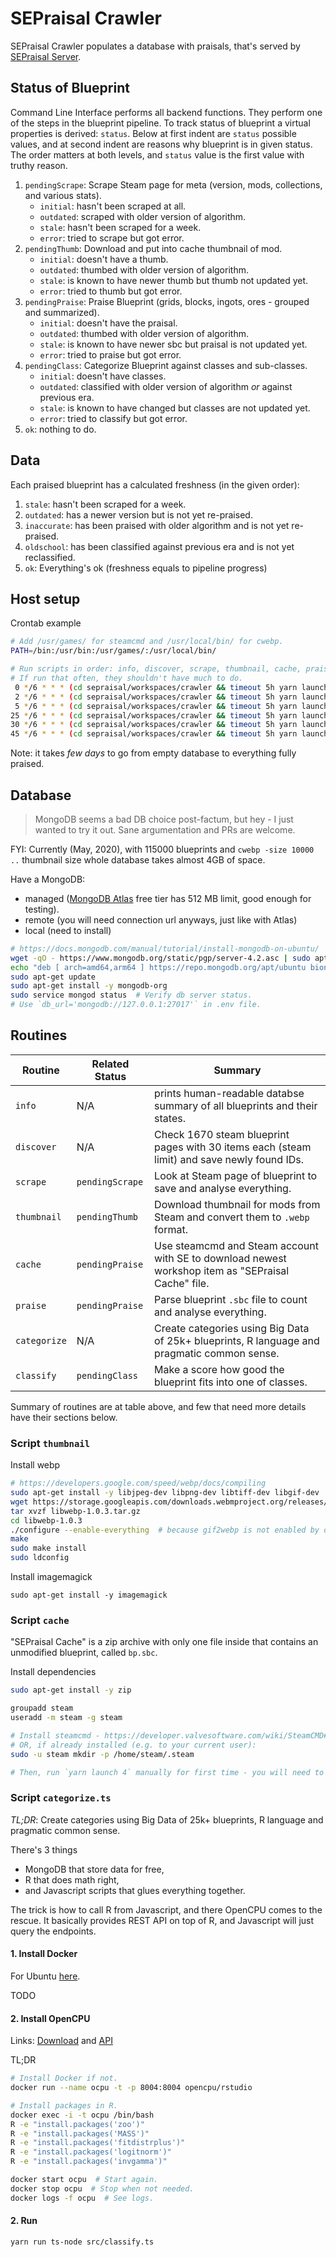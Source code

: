 SEPraisal Crawler
================================================================================

SEPraisal Crawler populates a database with praisals, that's served by [SEPraisal Server](../server/README.md).


## Status of Blueprint

Command Line Interface performs all backend functions. They perform one of the steps in the blueprint pipeline. To track status of blueprint a virtual properties is derived: `status`. Below at first indent are `status` possible values, and at second indent are reasons why blueprint is in given status. The order matters at both levels, and `status` value is the first value with truthy reason.

1. `pendingScrape`: Scrape Steam page for meta (version, mods, collections, and various stats).
   - `initial`: hasn't been scraped at all.
   - `outdated`: scraped with older version of algorithm.
   - `stale`: hasn't been scraped for a week.
   - `error`: tried to scrape but got error.
2. `pendingThumb`: Download and put into cache thumbnail of mod.
   - `initial`: doesn't have a thumb.
   - `outdated`: thumbed with older version of algorithm.
   - `stale`: is known to have newer thumb but thumb not updated yet.
   - `error`: tried to thumb but got error.
3. `pendingPraise`: Praise Blueprint (grids, blocks, ingots, ores - grouped and summarized).
   - `initial`: doesn't have the praisal.
   - `outdated`: thumbed with older version of algorithm.
   - `stale`: is known to have newer sbc but praisal is not updated yet.
   - `error`: tried to praise but got error.
4. `pendingClass`: Categorize Blueprint against classes and sub-classes.
   - `initial`: doesn't have classes.
   - `outdated`: classified with older version of algorithm *or* against previous era.
   - `stale`: is known to have changed but classes are not updated yet.
   - `error`: tried to classify but got error.
5. `ok`: nothing to do.




## Data

Each praised blueprint has a calculated freshness (in the given order):

1. `stale`: hasn't been scraped for a week.
2. `outdated`: has a newer version but is not yet re-praised.
3. `inaccurate`: has been praised with older algorithm and is not yet re-praised.
4. `oldschool`: has been classified against previous era and is not yet reclassified.
5. `ok`: Everything's ok (freshness equals to pipeline progress)




## Host setup

Crontab example
```sh
# Add /usr/games/ for steamcmd and /usr/local/bin/ for cwebp.
PATH=/bin:/usr/bin:/usr/games/:/usr/local/bin/

# Run scripts in order: info, discover, scrape, thumbnail, cache, praise.
# If run that often, they shouldn't have much to do.
 0 */6 * * * (cd sepraisal/workspaces/crawler && timeout 5h yarn launch 0 >> out-0.log 2>> err-0.log < /dev/null)
 2 */6 * * * (cd sepraisal/workspaces/crawler && timeout 5h yarn launch 1 >> out-1.log 2>> err-1.log < /dev/null)
 5 */6 * * * (cd sepraisal/workspaces/crawler && timeout 5h yarn launch 2 >> out-2.log 2>> err-2.log < /dev/null)
25 */6 * * * (cd sepraisal/workspaces/crawler && timeout 5h yarn launch 3 >> out-3.log 2>> err-3.log < /dev/null)
30 */6 * * * (cd sepraisal/workspaces/crawler && timeout 5h yarn launch 4 >> out-4.log 2>> err-4.log < /dev/null)
45 */6 * * * (cd sepraisal/workspaces/crawler && timeout 5h yarn launch 5 >> out-5.log 2>> err-5.log < /dev/null)
```

Note: it takes *few days* to go from empty database to everything fully praised.

## Database

> MongoDB seems a bad DB choice post-factum, but hey - I just wanted to try it out. Sane argumentation and PRs are welcome.

FYI: Currently (May, 2020), with 115000 blueprints and `cwebp -size 10000 ..` thumbnail size whole database takes almost 4GB of space.


Have a MongoDB:
- managed ([MongoDB Atlas](https://docs.atlas.mongodb.com/tutorial/deploy-free-tier-cluster/) free tier has 512 MB limit, good enough for testing).
- remote (you will need connection url anyways, just like with Atlas)
- local (need to install)

```sh
# https://docs.mongodb.com/manual/tutorial/install-mongodb-on-ubuntu/
wget -qO - https://www.mongodb.org/static/pgp/server-4.2.asc | sudo apt-key add -
echo "deb [ arch=amd64,arm64 ] https://repo.mongodb.org/apt/ubuntu bionic/mongodb-org/4.2 multiverse" | sudo tee /etc/apt/sources.list.d/mongodb-org-4.2.list
sudo apt-get update
sudo apt-get install -y mongodb-org
sudo service mongod status  # Verify db server status.
# Use `db_url='mongodb://127.0.0.1:27017'` in .env file.
```


## Routines

| Routine      | Related Status  | Summary |
| ------------ | --------------- | ------- |
| `info`       | N/A             | prints human-readable databse summary of all blueprints and their states. |
| `discover`   | N/A             | Check 1670 steam blueprint pages with 30 items each (steam limit) and save newly found IDs. |
| `scrape`     | `pendingScrape` | Look at Steam page of blueprint to save and analyse everything. |
| `thumbnail`  | `pendingThumb`  | Download thumbnail for mods from Steam and convert them to `.webp` format. |
| `cache`      | `pendingPraise` | Use steamcmd and Steam account with SE to download newest workshop item as "SEPraisal Cache" file. |
| `praise`     | `pendingPraise` | Parse blueprint `.sbc` file to count and analyse everything. |
| `categorize` | N/A             | Create categories using Big Data of 25k+ blueprints, R language and pragmatic common sense. |
| `classify`   | `pendingClass`  | Make a score how good the blueprint fits into one of classes. |

Summary of routines are at table above, and few that need more details have their sections below.


### Script `thumbnail`

Install webp

```sh
# https://developers.google.com/speed/webp/docs/compiling
sudo apt-get install -y libjpeg-dev libpng-dev libtiff-dev libgif-dev
wget https://storage.googleapis.com/downloads.webmproject.org/releases/webp/libwebp-1.0.3.tar.gz
tar xvzf libwebp-1.0.3.tar.gz
cd libwebp-1.0.3
./configure --enable-everything  # because gif2webp is not enabled by default.
make
sudo make install
sudo ldconfig
```

Install imagemagick
```
sudo apt-get install -y imagemagick
```


### Script `cache`

"SEPraisal Cache" is a zip archive with only one file inside that contains an unmodified blueprint, called `bp.sbc`.


Install dependencies

```sh
sudo apt-get install -y zip

groupadd steam
useradd -m steam -g steam

# Install steamcmd - https://developer.valvesoftware.com/wiki/SteamCMD#Linux
# OR, if already installed (e.g. to your current user):
sudo -u steam mkdir -p /home/steam/.steam

# Then, run `yarn launch 4` manually for first time - you will need to login and that requires interactive sheel.
```


### Script `categorize.ts`

*TL;DR*: Create categories using Big Data of 25k+ blueprints, R language and pragmatic common sense.

There's 3 things

- MongoDB that store data for free,
- R that does math right,
- and Javascript scripts that glues everything together.

The trick is how to call R from Javascript, and there OpenCPU comes to the rescue. It basically provides REST API on top of R, and Javascript will just query the endpoints.

#### 1. Install Docker

For Ubuntu [here](https://docs.docker.com/install/linux/docker-ce/ubuntu/).

TODO

#### 2. Install OpenCPU

Links: [Download](https://www.opencpu.org/download.html) and [API](https://www.opencpu.org/api.html)

TL;DR
```sh
# Install Docker if not.
docker run --name ocpu -t -p 8004:8004 opencpu/rstudio

# Install packages in R.
docker exec -i -t ocpu /bin/bash
R -e "install.packages('zoo')"
R -e "install.packages('MASS')"
R -e "install.packages('fitdistrplus')"
R -e "install.packages('logitnorm')"
R -e "install.packages('invgamma')"
```

```sh
docker start ocpu  # Start again.
docker stop ocpu  # Stop when not needed.
docker logs -f ocpu  # See logs.
```


#### 2. Run

```sh
yarn run ts-node src/classify.ts
```
